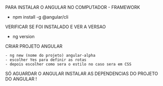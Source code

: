 PARA INSTALAR O ANGULAR NO COMPUTADOR    -  FRAMEWORK 
 
 
  - npm install -g @angular/cli


VERIFICAR SE FOI INSTALADO E VER A VERSAO
 

  - ng version


CRIAR PROJETO ANGULAR

    - ng new (nome do projeto) angular-alpha
    - escolher Yes para definir as rotas
    - depois escolher como sera o estilo no caso sera em CSS

SÓ AGUARDAR O ANGULAR INSTALAR AS DEPENDENCIAS DO PROJETO DO ANGULAR !    
